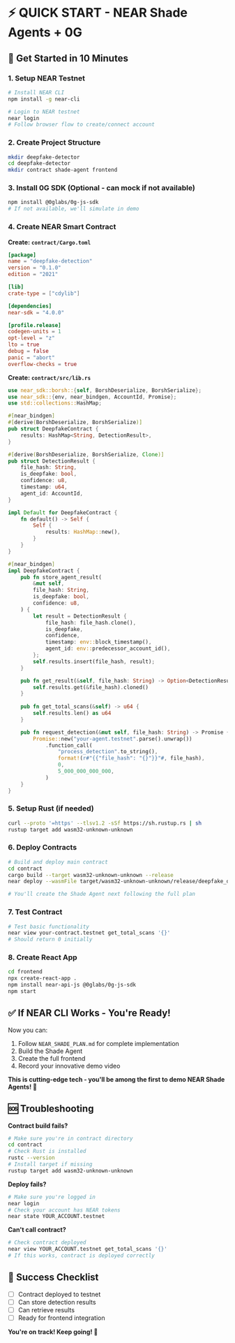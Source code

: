 # ⚡ QUICK START - NEAR Shade Agents + 0G

## 🚀 Get Started in 10 Minutes

### 1. Setup NEAR Testnet
```bash
# Install NEAR CLI
npm install -g near-cli

# Login to NEAR testnet
near login
# Follow browser flow to create/connect account
```

### 2. Create Project Structure
```bash
mkdir deepfake-detector
cd deepfake-detector
mkdir contract shade-agent frontend
```

### 3. Install 0G SDK (Optional - can mock if not available)
```bash
npm install @0glabs/0g-js-sdk
# If not available, we'll simulate in demo
```

### 4. Create NEAR Smart Contract

**Create: `contract/Cargo.toml`**
```toml
[package]
name = "deepfake-detection"
version = "0.1.0"
edition = "2021"

[lib]
crate-type = ["cdylib"]

[dependencies]
near-sdk = "4.0.0"

[profile.release]
codegen-units = 1
opt-level = "z"
lto = true
debug = false
panic = "abort"
overflow-checks = true
```

**Create: `contract/src/lib.rs`**
```rust
use near_sdk::borsh::{self, BorshDeserialize, BorshSerialize};
use near_sdk::{env, near_bindgen, AccountId, Promise};
use std::collections::HashMap;

#[near_bindgen]
#[derive(BorshDeserialize, BorshSerialize)]
pub struct DeepfakeContract {
    results: HashMap<String, DetectionResult>,
}

#[derive(BorshDeserialize, BorshSerialize, Clone)]
pub struct DetectionResult {
    file_hash: String,
    is_deepfake: bool,
    confidence: u8,
    timestamp: u64,
    agent_id: AccountId,
}

impl Default for DeepfakeContract {
    fn default() -> Self {
        Self {
            results: HashMap::new(),
        }
    }
}

#[near_bindgen]
impl DeepfakeContract {
    pub fn store_agent_result(
        &mut self,
        file_hash: String,
        is_deepfake: bool,
        confidence: u8,
    ) {
        let result = DetectionResult {
            file_hash: file_hash.clone(),
            is_deepfake,
            confidence,
            timestamp: env::block_timestamp(),
            agent_id: env::predecessor_account_id(),
        };
        self.results.insert(file_hash, result);
    }

    pub fn get_result(&self, file_hash: String) -> Option<DetectionResult> {
        self.results.get(&file_hash).cloned()
    }
    
    pub fn get_total_scans(&self) -> u64 {
        self.results.len() as u64
    }

    pub fn request_detection(&mut self, file_hash: String) -> Promise {
        Promise::new("your-agent.testnet".parse().unwrap())
            .function_call(
                "process_detection".to_string(),
                format!(r#"{{"file_hash": "{}"}}"#, file_hash),
                0,
                5_000_000_000_000,
            )
    }
}
```

### 5. Setup Rust (if needed)
```bash
curl --proto '=https' --tlsv1.2 -sSf https://sh.rustup.rs | sh
rustup target add wasm32-unknown-unknown
```

### 6. Deploy Contracts
```bash
# Build and deploy main contract
cd contract
cargo build --target wasm32-unknown-unknown --release
near deploy --wasmFile target/wasm32-unknown-unknown/release/deepfake_detection.wasm --accountId your-contract.testnet

# You'll create the Shade Agent next following the full plan
```

### 7. Test Contract
```bash
# Test basic functionality
near view your-contract.testnet get_total_scans '{}'
# Should return 0 initially
```

### 8. Create React App
```bash
cd frontend
npx create-react-app .
npm install near-api-js @0glabs/0g-js-sdk
npm start
```

## ✅ If NEAR CLI Works - You're Ready!

Now you can:
1. Follow `NEAR_SHADE_PLAN.md` for complete implementation
2. Build the Shade Agent
3. Create the full frontend
4. Record your innovative demo video

**This is cutting-edge tech - you'll be among the first to demo NEAR Shade Agents! 🚀**

## 🆘 Troubleshooting

**Contract build fails?**
```bash
# Make sure you're in contract directory
cd contract
# Check Rust is installed
rustc --version
# Install target if missing
rustup target add wasm32-unknown-unknown
```

**Deploy fails?**
```bash
# Make sure you're logged in
near login
# Check your account has NEAR tokens
near state YOUR_ACCOUNT.testnet
```

**Can't call contract?**
```bash
# Check contract deployed
near view YOUR_ACCOUNT.testnet get_total_scans '{}'
# If this works, contract is deployed correctly
```

## 🎯 Success Checklist

- [ ] Contract deployed to testnet
- [ ] Can store detection results
- [ ] Can retrieve results
- [ ] Ready for frontend integration

**You're on track! Keep going! 🚀** 